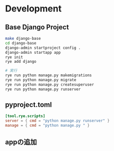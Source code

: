 # Development

## Base Django Project

```bash
make django-base
cd django-base
django-admin startproject config .
django-admin startapp app
rye init
rye add django

# 実行
rye run python manage.py makemigrations
rye run python manage.py migrate
rye run python manage.py createsuperuser
rye run python manage.py runserver
```

## pyproject.toml

```toml
[tool.rye.scripts]
server = { cmd = "python manage.py runserver" }
manage = { cmd = "python manage.py " }
```

## appの追加

